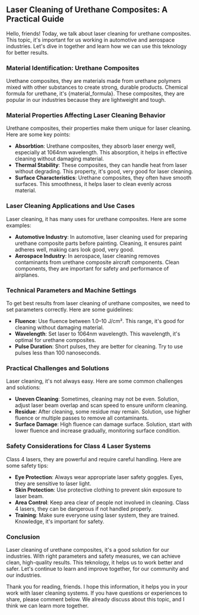 ## Laser Cleaning of Urethane Composites: A Practical Guide

Hello, friends! Today, we talk about laser cleaning for urethane composites. This topic, it's important for us working in automotive and aerospace industries. Let's dive in together and learn how we can use this teknology for better results.

### Material Identification: Urethane Composites

Urethane composites, they are materials made from urethane polymers mixed with other substances to create strong, durable products. Chemical formula for urethane, it's {material_formula}. These composites, they are popular in our industries because they are lightweight and tough.

### Material Properties Affecting Laser Cleaning Behavior

Urethane composites, their properties make them unique for laser cleaning. Here are some key points:

- **Absorbtion**: Urethane composites, they absorb laser energy well, especially at 1064nm wavelength. This absorption, it helps in effective cleaning without damaging material.
- **Thermal Stability**: These composites, they can handle heat from laser without degrading. This property, it's good, very good for laser cleaning.
- **Surface Characteristics**: Urethane composites, they often have smooth surfaces. This smoothness, it helps laser to clean evenly across material.

### Laser Cleaning Applications and Use Cases

Laser cleaning, it has many uses for urethane composites. Here are some examples:

- **Automotive Industry**: In automotive, laser cleaning used for preparing urethane composite parts before painting. Cleaning, it ensures paint adheres well, making cars look good, very good.
- **Aerospace Industry**: In aerospace, laser cleaning removes contaminants from urethane composite aircraft components. Clean components, they are important for safety and performance of airplanes.

### Technical Parameters and Machine Settings

To get best results from laser cleaning of urethane composites, we need to set parameters correctly. Here are some guidelines:

- **Fluence**: Use fluence between 1.0–10 J/cm². This range, it's good for cleaning without damaging material.
- **Wavelength**: Set laser to 1064nm wavelength. This wavelength, it's optimal for urethane composites.
- **Pulse Duration**: Short pulses, they are better for cleaning. Try to use pulses less than 100 nanoseconds.

### Practical Challenges and Solutions

Laser cleaning, it's not always easy. Here are some common challenges and solutions:

- **Uneven Cleaning**: Sometimes, cleaning may not be even. Solution, adjust laser beam overlap and scan speed to ensure uniform cleaning.
- **Residue**: After cleaning, some residue may remain. Solution, use higher fluence or multiple passes to remove all contaminants.
- **Surface Damage**: High fluence can damage surface. Solution, start with lower fluence and increase gradually, monitoring surface condition.

### Safety Considerations for Class 4 Laser Systems

Class 4 lasers, they are powerful and require careful handling. Here are some safety tips:

- **Eye Protection**: Always wear appropriate laser safety goggles. Eyes, they are sensitive to laser light.
- **Skin Protection**: Use protective clothing to prevent skin exposure to laser beam.
- **Area Control**: Keep area clear of people not involved in cleaning. Class 4 lasers, they can be dangerous if not handled properly.
- **Training**: Make sure everyone using laser system, they are trained. Knowledge, it's important for safety.

### Conclusion

Laser cleaning of urethane composites, it's a good solution for our industries. With right parameters and safety measures, we can achieve clean, high-quality results. This teknology, it helps us to work better and safer. Let's continue to learn and improve together, for our community and our industries.

Thank you for reading, friends. I hope this information, it helps you in your work with laser cleaning systems. If you have questions or experiences to share, please comment below. We already discuss about this topic, and I think we can learn more together.